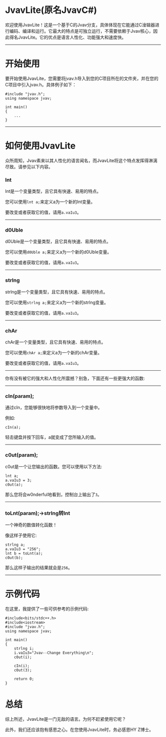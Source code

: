 # JvavLite(原名JvavC#)
欢迎使用JvavLite！这是一个基于C的Jvav分支，具体体现在它能通过C淦辑器进行编码、编译和运行。它最大的特点是可独立运行，不需要依赖于Jvav核心，因此得名JvavLite。它的优点是语言人性化、功能强大和速度快。

---

# 开始使用
要开始使用JvavLite，您需要将jvav.h导入到您的C项目所在的文件夹，并在您的C项目中引入jvav.h。具体例子如下：

	#include "jvav.h";
	using namespace jvav;
	
	int main()
	{
		...
	}

---

# 如何使用JvavLite
众所周知，Jvav素来以其人性化的语言闻名，而JvavLite将这个特点发挥得淋漓尽致。请参见以下内容。

### lnt
lnt是一个变量类型，且它具有快速、易用的特点。

您可以使用`lnt a;`来定义a为一个新的lnt变量。

要改变或者获取它的值，请用`a.vaIu3`。

---

### d0Uble
d0Uble是一个变量类型，且它具有快速、易用的特点。

您可以使用`d0Uble a;`来定义a为一个新的d0Uble变量。

要改变或者获取它的值，请用`a.vaIu3`。

---

### strlng
strlng是一个变量类型，且它具有快速、易用的特点。

您可以使用`strlng a;`来定义a为一个新的strlng变量。

要改变或者获取它的值，请用`a.vaIu3`。

---

### chAr
chAr是一个变量类型，且它具有快速、易用的特点。

您可以使用`chAr a;`来定义a为一个新的chAr变量。

要改变或者获取它的值，请用`a.vaIu3`。

---

你有没有被它的强大和人性化所震撼？别急，下面还有一些更强大的函数:

---

### cIn(param);
通过cIn，您能够很快地将参数导入到一个变量中。

例如:

	cIn(a);

轻击键盘并按下回车，a就变成了您所输入的值。

---

### c0ut(param);
c0ut是一个让您输出的函数。您可以使用以下方法:

	lnt a;
	a.vaIu3 = 3;
	c0ut(a);

那么您将会w0nderful地看到，控制台上输出了`3`。

---

### toLnt(param);->strlng转lnt
一个神奇的数值转化函数！

像这样子使用它:

	strlng a;
	a.vaIu3 = "256";
	lnt b = toLnt(a);
	c0ut(b);

那么这样子输出的结果就会是`256`。

---

# 示例代码
在这里，我提供了一些可供参考的示例代码:

	#include<bits/stdc++.h>
	#include<iostream>
	#include "jvav.h";
	using namespace jvav;
	
	int main()
	{
		strlng i;
		i.vaIu3="Jvav--Change Everything\n";
		c0ut(i);
		
		cIn(i);
		c0ut(3);
		
		return 0;
	}


# 总结
综上所述，JvavLite是一门无敌的语言。为何不赶紧使用它呢？

此外，我们还应该抱有感恩之心。在您使用JvavLite时，务必感恩HY Z博士。